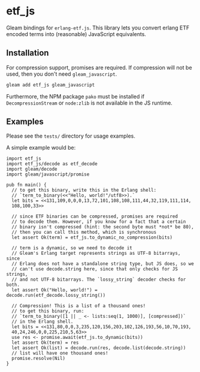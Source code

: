 # etf_js

Gleam bindings for `erlang-etf.js`. This library lets you convert erlang ETF encoded
terms into (reasonable) JavaScript equivalents.

## Installation

For compression support, promises are required. If compression will not be
used, then you don't need `gleam_javascript`.

```bash
gleam add etf_js gleam_javascript
```

Furthermore, the NPM package `pako` must be installed if `DecompressionStream`
or `node:zlib` is not available in the JS runtime.

## Examples

Please see the `tests/` directory for usage examples.

A simple example would be:

```gleam
import etf_js
import etf_js/decode as etf_decode
import gleam/decode
import gleam/javascript/promise

pub fn main() {
  // to get this binary, write this in the Erlang shell:
  // `term_to_binary(<<"Hello, world!"/utf8>>).`
  let bits = <<131,109,0,0,0,13,72,101,108,108,111,44,32,119,111,114,
  108,100,33>>

  // since ETF binaries can be compressed, promises are required
  // to decode them. However, if you know for a fact that a certain
  // binary isn't compressed (hint: the second byte must *not* be 80),
  // then you can call this method, which is synchronous
  let assert Ok(term) = etf_js.to_dynamic_no_compression(bits)

  // term is a dynamic, so we need to decode it
  // Gleam's Erlang target represents strings as UTF-8 bitarrays, since
  // Erlang does not have a standalone string type, but JS does, so we
  // can't use decode.string here, since that only checks for JS strings,
  // and not UTF-8 bitarrays. The `lossy_string` decoder checks for both.
  let assert Ok("Hello, world!") = decode.run(etf_decode.lossy_string())

  // Compression! This is a list of a thousand ones!
  // to get this binary, run:
  // `term_to_binary([1 || _ <- lists:seq(1, 1000)], [compressed])`
  // in the Erlang shell.
  let bits = <<131,80,0,0,3,235,120,156,203,102,126,193,56,10,70,193,
  40,24,246,0,0,225,210,5,63>>
  use res <- promise.await(etf_js.to_dynamic(bits))
  let assert Ok(term) = res
  let assert Ok(list) = decode.run(res, decode.list(decode.string))
  // list will have one thousand ones!
  promise.resolve(Nil)
}
```
